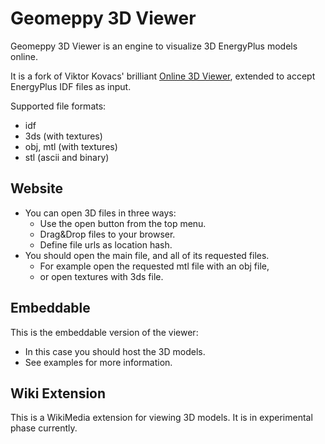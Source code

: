 Geomeppy 3D Viewer
================

Geomeppy 3D Viewer is an engine to visualize 3D EnergyPlus models online.

It is a fork of Viktor Kovacs' brilliant [Online 3D Viewer](https://github.com/kovacsv/Online3DViewer), extended to accept EnergyPlus IDF files as input.

Supported file formats:
  - idf
  - 3ds (with textures)
  - obj, mtl (with textures)
  - stl (ascii and binary)

Website
-------

- You can open 3D files in three ways:
  - Use the open button from the top menu.
  - Drag&Drop files to your browser.
  - Define file urls as location hash.
- You should open the main file, and all of its requested files.
  - For example open the requested mtl file with an obj file,
  - or open textures with 3ds file.

Embeddable
----------

This is the embeddable version of the viewer:
- In this case you should host the 3D models.
- See examples for more information.

Wiki Extension
--------------

This is a WikiMedia extension for viewing 3D models. It is in experimental phase currently.
